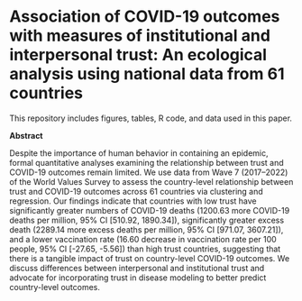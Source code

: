 # Association of COVID-19 outcomes with measures of institutional and interpersonal trust: An ecological analysis using national data from 61 countries 

This repository includes figures, tables, R code, and data used in this paper.

**Abstract**

Despite the importance of human behavior in containing an epidemic, formal quantitative analyses examining the relationship between trust and COVID-19 outcomes remain limited. We use data from Wave 7 (2017–2022) of the World Values Survey to assess the country-level relationship between trust and COVID-19 outcomes across 61 countries via clustering and regression. Our findings indicate that countries with low trust have significantly greater numbers of COVID-19 deaths (1200.63 more COVID-19 deaths per million, 95% CI [510.92, 1890.34]), significantly greater excess death (2289.14 more excess deaths per million, 95% CI [971.07, 3607.21]), and a lower vaccination rate (16.60 decrease in vaccination rate per 100 people, 95% CI [-27.65, -5.56]) than high trust countries, suggesting that there is a tangible impact of trust on country-level COVID-19 outcomes. We discuss differences between interpersonal and institutional trust and advocate for incorporating trust in disease modeling to better predict country-level outcomes.
